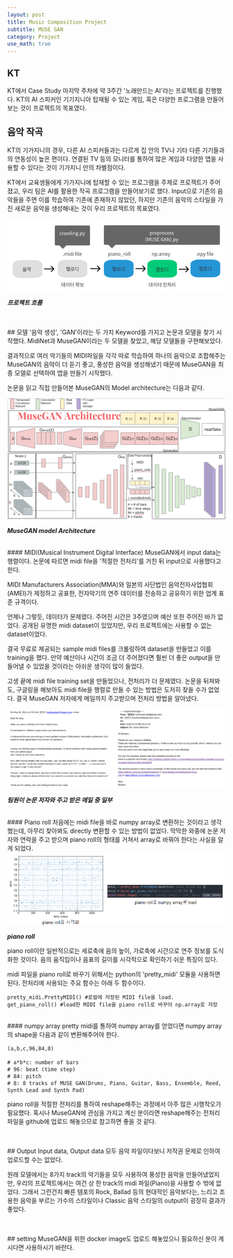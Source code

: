 ```yaml
---
layout: post
title: Music Composition Project
subtitle: MUSE GAN
category: Project
use_math: true
---
```


## KT
KT에서 Case Study 마지막 주차에 약 3주간 '노래만드는 AI'라는 프로젝트를 진행했다. KT의 AI 스피커인 기기지니아 탑재될 수 있는 게임, 혹은 다양한 프로그램을 만들어보는 것이 프로젝트의 목표였다.

## 음악 작곡
KT의 기가지니의 경우, 다른 AI 스피커들과는 다르게 집 안의 TV나 기타 다른 기기들과의 연동성이 높은 편이다. 연결된 TV 등의 모니터를 통하여 많은 게임과 다양한 앱을 사용할 수 있다는 것이 기가지니 만의 차별점이다.

KT에서 교육생들에게 기가지니에 탑재할 수 있는 프로그램을 주제로 프로젝트가 주어졌고, 우리 팀은 AI를 활용한 작곡 프로그램을 만들어보기로 했다. Input으로 기존의 음악들을 주면 이를 학습하여 기존에 존재하지 않았던, 하지만 기존의 음악의 스타일을 가진 새로운 음악을 생성해내는 것이 우리 프로젝트의 목표였다.

<img src = '/post_img/180901/musegan_1.png'/>

___프로젝트 흐름___

<br>
<br>
## 모델
'음악 생성', 'GAN'이라는 두 가지 Keyword를 가지고 논문과 모델을 찾기 시작했다. MidiNet과 MuseGAN이라는 두 모델을 찾았고, 해당 모델들을 구현해보았다.

결과적으로 여러 악기들의 MIDI파일을 각각 따로 학습하여 하나의 음악으로 조합해주는 MuseGAN의 음악이 더 듣기 좋고, 풍성한 음악을 생성해냈기 때문에 MuseGAN을 최종 모델로 선택하여 앱을 만들기 시작했다.

논문을 읽고 직접 만들어본 MuseGAN의 Model architecture는 다음과 같다.

<img src = '/post_img/180901/musegan_0.png'/>

___MuseGAN model Architecture___

<br>
#### MIDI(Musical Instrument Digital Interface)
MuseGAN에서 input data는 행렬이다. 논문에 따르면 midi file을 '적절한 전처리'를 거친 뒤 input으로 사용했다고 한다.

MIDI Manufacturers Association(MMA)와 일본의 사단법인 음악전자사업협회(AMEI)가 제정하고 공표한, 전자악기의 연주 데이터를 전송하고 공유하기 위한 업계 표준 규격이다.

언제나 그렇듯, 데이터가 문제였다. 주어진 시간은 3주였으며 예산 또한 주어진 바가 없었다. 공개된 유명한 midi dataset이 있었지만, 우리 프로젝트에는 사용할 수 없는 dataset이었다.

결국 무료로 제공되는 sample midi files를 크롤링하여 dataset을 만들었고 이를 training을 했다. 만약 예산이나 시간이 조금 더 주어졌다면 훨씬 더 좋은 output을 만들어낼 수 있었을 것이라는 아쉬운 생각이 많이 들었다.

고생 끝에 midi file training set을 만들었으나, 전처리가 더 문제였다. 논문을 뒤져봐도, 구글링을 해보아도 midi file을 행렬로 만들 수 있는 방법은 도저히 찾을 수가 없었다. 결국 MuseGAN 저자에게 메일까지 주고받으며 전처리 방법을 알아냈다.

<img src = '/post_img/180901/musegan_2.png'/>

___팀원이 논문 저자와 주고 받은 메일 중 일부___

<br>
#### Piano roll
처음에는 midi file을 바로 numpy array로 변환하는 것이라고 생각했는데, 아무리 찾아봐도 directly 변환할 수 있는 방법이 없었다. 막막한 와중에 논문 저자와 연락을 주고 받으며 piano roll의 형태를 거쳐서 array로 바꿔야 한다는 사실을 알게 되었다.

<img src = '/post_img/180901/musegan_3.png'/>

___piano roll___

piano roll이란 일반적으로는 세로축에 음의 높이, 가로축에 시간으로 연주 정보를 도식화한 것이다. 음의 움직임이나 음표의 길이를 시각적으로 확인하기 쉬운 특징이 있다.

midi 파일을 piano roll로 바꾸기 위해서는 python의 'pretty_midi' 모듈을 사용하면 된다. 전처리에 사용되는 주요 함수는 아래 두 함수이다.

```
pretty_midi.PrettyMIDI() #로컬에 저장된 MIDI file을 load.
get_piano_roll() #load한 MIDI file을 piano roll로 바꾸어 np.array로 저장
```

<br>
#### numpy array
pretty midi를 통하여 numpy array를 얻었다면 numpy array의 shape을 다음과 같이 변환해주어야 한다.

```
(a,b,c,96,84,8)

# a*b*c: number of bars
# 96: beat (time step)
# 84: pitch
# 8: 8 tracks of MUSE GAN(Drums, Piano, Guitar, Bass, Ensemble, Reed, Synth Lead and Synth Pad)
```

piano roll을 적절한 전처리를 통하여 reshape해주는 과정에서 아주 많은 시행착오가 필요했다. 혹시나 MuseGAN에 관심을 가지고 계신 분이라면 reshape해주는 전처리 파일을 github에 업로드 해놓으므로 참고하면 좋을 것 같다.


<br>
<br>
## Output
Input data, Output data 모두 음악 파일이다보니 저작권 문제로 인하여 업로드할 수는 없었다.

원래 모델에서는 8가지 track의 악기들을 모두 사용하여 풍성한 음악을 만들어냈었지만, 우리의 프로젝트에서는 여건 상 한 track의 midi 파일(Piano)을 사용할 수 밖에 없었다. 그래서 그런건지 빠른 템포의 Rock, Ballad 등의 현대적인 음악보다는, 느리고 조용한 음악을 부르는 가수의 스타일이나 Classic 음악 스타일의 output이 굉장히 결과가 좋았다.

<br>
<br>
## setting
MuseGAN을 위한 docker image도 업로드 해놓았으니 필요하신 분이 계시다면 사용하시기 바란다.
<https://hub.docker.com/r/hun1993/mini_musegan/>

